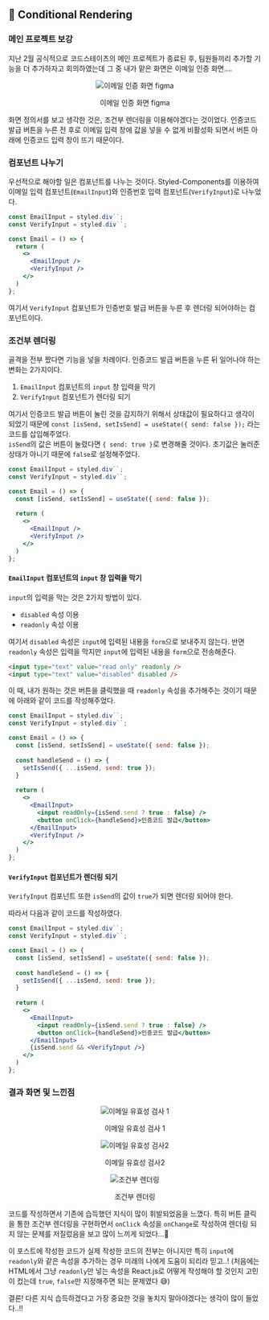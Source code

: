 ## 🐳 Conditional Rendering

### 메인 프로젝트 보강

지난 2월 공식적으로 코드스테이츠의 메인 프로젝트가 종료된 후, 팀원들끼리 추가할 기능을 더 추가하자고 회의하였는데 그 중 내가 맡은 화면은 이메일 인증 화면....

<div align="center">

  ![이메일 인증 화면 figma](https://img1.daumcdn.net/thumb/R1280x0/?scode=mtistory2&fname=https%3A%2F%2Fblog.kakaocdn.net%2Fdn%2FdElGCQ%2Fbtsk8i7TBm6%2FStj8dy4Eb8NlvQJsKIUTqk%2Fimg.png)

  이메일 인증 화면 figma

</div>

화면 정의서를 보고 생각한 것은, 조건부 렌더링을 이용해야겠다는 것이었다. 인증코드 발급 버튼을 누른 전 후로 이메일 입력 창에 값을 넣을 수 없게 비활성화 되면서 버튼 아래에 인증코드 입력 창이 뜨기 때문이다.

### 컴포넌트 나누기

우선적으로 해야할 일은 컴포넌트를 나누는 것이다. Styled-Components를 이용하여 이메일 입력 컴포넌트(`EmailInput`)와 인증번호 입력 컴포넌트(`VerifyInput`)로 나누었다.

```jsx
const EmailInput = styled.div``;
const VerifyInput = styled.div``;

const Email = () => {
  return (
    <>
      <EmailInput />
      <VerifyInput />
    </>
  )
};
```

여기서 `VerifyInput` 컴포넌트가 인증번호 발급 버튼을 누른 후 렌더링 되어야하는 컴포넌트이다.

### 조건부 렌더링

골격을 전부 짰다면 기능을 넣을 차례이다. 인증코드 발급 버튼을 누른 뒤 일어나야 하는 변화는 2가지이다.

1.  `EmailInput` 컴포넌트의 `input` 창 입력을 막기
2.  `VerifyInput` 컴포넌트가 렌더링 되기

여기서 인증코드 발급 버튼이 눌린 것을 감지하기 위해서 상태값이 필요하다고 생각이 되었기 때문에 `const [isSend, setIsSend] = useState({ send: false });` 라는 코드를 삽입해주었다.  
`isSend`의 값은 버튼이 눌렸다면 `{ send: true }`로 변경해줄 것이다. 초기값은 눌러준 상태가 아니기 때문에 `false`로 설정해주었다.

```jsx
const EmailInput = styled.div``;
const VerifyInput = styled.div``;

const Email = () => {
  const [isSend, setIsSend] = useState({ send: false });
  
  return (
    <>
      <EmailInput />
      <VerifyInput />
    </>
  )
};
```

#### `EmailInput` 컴포넌트의 `input` 창 입력을 막기

`input`의 입력을 막는 것은 2가지 방법이 있다.

-   `disabled` 속성 이용
-   `readonly` 속성 이용

여기서 `disabled` 속성은 `input`에 입력된 내용을 `form`으로 보내주지 않는다. 반면 `readonly` 속성은 입력을 막지만 `input`에 입력된 내용을 `form`으로 전송해준다.

```html
<input type="text" value="read only" readonly />
<input type="text" value="disabled" disabled />
```

이 때, 내가 원하는 것은 버튼을 클릭했을 때 `readonly` 속성을 추가해주는 것이기 때문에 아래와 같이 코드를 작성해주었다.

```jsx
const EmailInput = styled.div``;
const VerifyInput = styled.div``;

const Email = () => {
  const [isSend, setIsSend] = useState({ send: false });
  
  const handleSend = () => {
    setIsSend({ ...isSend, send: true });
  }
  
  return (
    <>
      <EmailInput>
        <input readOnly={isSend.send ? true : false} />
        <button onClick={handleSend}>인증코드 발급</button>
      </EmailInput>
      <VerifyInput />
    </>
  )
};
```

#### `VerifyInput` 컴포넌트가 렌더링 되기

`VerifyInput` 컴포넌트 또한 `isSend`의 값이 `true`가 되면 렌더링 되어야 한다.

따라서 다음과 같이 코드를 작성하였다.

```jsx
const EmailInput = styled.div``;
const VerifyInput = styled.div``;

const Email = () => {
  const [isSend, setIsSend] = useState({ send: false });
  
  const handleSend = () => {
    setIsSend({ ...isSend, send: true });
  }
  
  return (
    <>
      <EmailInput>
        <input readOnly={isSend.send ? true : false} />
        <button onClick={handleSend}>인증코드 발급</button>
      </EmailInput>
      {isSend.send && <VerifyInput />}
    </>
  )
};
```

### 결과 화면 및 느낀점

<div align="center">

  ![이메일 유효성 검사 1](https://img1.daumcdn.net/thumb/R1280x0/?scode=mtistory2&fname=https%3A%2F%2Fblog.kakaocdn.net%2Fdn%2Fochxu%2Fbtsk80e0ytn%2FK60o0kCEeXZZTRk8SC6eS1%2Fimg.png)

  이메일 유효성 검사 1

  ![이메일 유효성 검사2](https://img1.daumcdn.net/thumb/R1280x0/?scode=mtistory2&fname=https%3A%2F%2Fblog.kakaocdn.net%2Fdn%2FIVi8A%2Fbtsk84n4a5G%2F5oKjWILzC3im2ypPyTRws1%2Fimg.png)
  
  이메일 유효성 검사2

  ![조건부 렌더링](https://img1.daumcdn.net/thumb/R1280x0/?scode=mtistory2&fname=https%3A%2F%2Fblog.kakaocdn.net%2Fdn%2Fdall0E%2FbtslaHSUiVq%2FmOfB5pdLanEBQnddsimUp0%2Fimg.png)

  조건부 렌더링

</div>

코드를 작성하면서 기존에 습득했던 지식이 많이 휘발되었음을 느꼈다. 특히 버튼 클릭을 통한 조건부 렌더링을 구현하면서 `onClick` 속성을 `onChange`로 작성하여 렌더링 되지 않는 문제를 저질렀음을 보고 많이 느끼게 되었다...🥲

이 포스트에 작성한 코드가 실제 작성한 코드의 전부는 아니지만 특히 `input`에 `readonly`와 같은 속성을 추가하는 경우 미래의 나에게 도움이 되리라 믿고..! (처음에는 HTML에서 그냥 `readonly`만 넣는 속성을 React.js로 어떻게 작성해야 할 것인지 고민이 컸는데 `true`, `false`만 지정해주면 되는 문제였다 😅)

결론! 다른 지식 습득하겠다고 가장 중요한 것을 놓치지 말아야겠다는 생각이 많이 들었다..!!
